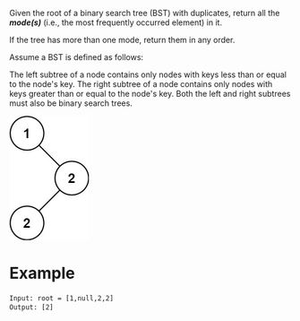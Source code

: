 Given the root of a binary search tree (BST) with duplicates, return all the ***mode(s)*** (i.e., the most frequently occurred element) in it.

If the tree has more than one mode, return them in any order.

Assume a BST is defined as follows:

The left subtree of a node contains only nodes with keys less than or equal to the node's key.
The right subtree of a node contains only nodes with keys greater than or equal to the node's key.
Both the left and right subtrees must also be binary search trees.

![img.png](img.png)
# Example
```code
Input: root = [1,null,2,2]
Output: [2]
```